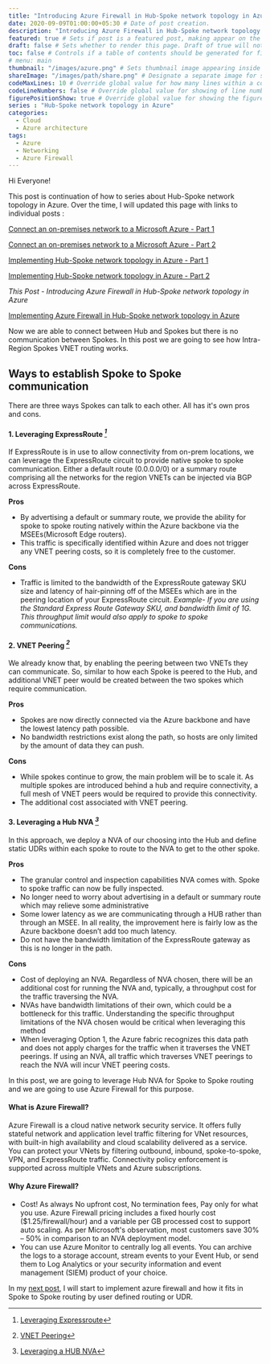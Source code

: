 ```yaml
---
title: "Introducing Azure Firewall in Hub-Spoke network topology in Azure" # Title of the blog post.
date: 2020-09-09T01:00:00+05:30 # Date of post creation.
description: "Introducing Azure Firewall in Hub-Spoke network topology in Azure" # Description used for search engine.
featured: true # Sets if post is a featured post, making appear on the home page side bar.
draft: false # Sets whether to render this page. Draft of true will not be rendered.
toc: false # Controls if a table of contents should be generated for first-level links automatically.
# menu: main
thumbnail: "/images/azure.png" # Sets thumbnail image appearing inside card on homepage.
shareImage: "/images/path/share.png" # Designate a separate image for social media sharing.
codeMaxLines: 10 # Override global value for how many lines within a code block before auto-collapsing.
codeLineNumbers: false # Override global value for showing of line numbers within code block.
figurePositionShow: true # Override global value for showing the figure label.
series : "Hub-Spoke network topology in Azure"
categories:
  - Cloud
  - Azure architecture
tags:
  - Azure
  - Networking
  - Azure Firewall
---
```


Hi Everyone!

This post is continuation of how to series about Hub-Spoke network topology in Azure. Over the time, I will updated this page with links to individual posts : 

[Connect an on-premises network to a Microsoft Azure - Part 1](/post/connect-azure-with-your-on-prem-network-part-1)

[Connect an on-premises network to a Microsoft Azure - Part 2](/post/connect-azure-with-your-on-prem-network-part-2)

[Implementing Hub-Spoke network topology in Azure - Part 1](/post/implementing-hub-spoke-network-topology-in-azure-part-1)

[Implementing Hub-Spoke network topology in Azure - Part 2](/post/implementing-hub-spoke-network-topology-in-azure-part-2)

_This Post - Introducing Azure Firewall in Hub-Spoke network topology in Azure_

[Implementing Azure Firewall in Hub-Spoke network topology in Azure](/post/implementing-azure-firewall-in-hub-spoke-network-topology-in-azure)

Now we are able to connect between Hub and Spokes but there is no communication between Spokes. In this post we are going to see how Intra-Region Spokes VNET routing works. 

## Ways to establish Spoke to Spoke communication 

There are three ways Spokes can talk to each other. All has it's own pros and cons.

#### 1. Leveraging ExpressRoute <cite>[^1]</cite>
 If ExpressRoute is in use to allow connectivity from on-prem locations, we can leverage the ExpressRoute circuit to provide native spoke to spoke communication. Either a default route (0.0.0.0/0) or a summary route comprising all the networks for the region VNETs can be injected via BGP across ExpressRoute.

[^1]:  [Leveraging Expressroute](https://github.com/microsoft/Common-Design-Principles-for-a-Hub-and-Spoke-VNET-Archiecture#option-1-leveraging-expressroute)

__Pros__
* By advertising a default or summary route, we provide the ability for spoke to spoke routing natively within the Azure backbone via the MSEEs(Microsoft Edge routers).
* This traffic is specifically identified within Azure and does not trigger any VNET peering costs, so it is completely free to the customer.

__Cons__
* Traffic is limited to the bandwidth of the ExpressRoute gateway SKU size and latency of hair-pinning off of the MSEEs which are in the peering location of your ExpressRoute circuit.
  _Example- If you are using the Standard Express Route Gateway SKU, and bandwidth limit of 1G. This throughput limit would also apply to spoke to spoke communications._ 


#### 2. VNET Peering <cite>[^2]</cite>
We already know that, by enabling the peering between two VNETs they can communicate. So, similar to how each Spoke is peered to the Hub, and additional VNET peer would be created between the two spokes which require communication.
 
__Pros__
* Spokes are now directly connected via the Azure backbone and have the lowest latency path possible.
* No bandwidth restrictions exist along the path, so hosts are only limited by the amount of data they can push.

__Cons__
* While spokes continue to grow, the main problem will be to scale it.  As multiple spokes are introduced behind a hub and require connectivity, a full mesh of VNET peers would be required to provide this connectivity.
* The additional cost associated with VNET peering.
 
 [^2]:  [VNET Peering](https://github.com/microsoft/Common-Design-Principles-for-a-Hub-and-Spoke-VNET-Archiecture#option-3-vnet-peering)
 

 
#### 3. Leveraging a Hub NVA <cite>[^3]</cite>
In this approach, we deploy a NVA of our choosing into the Hub and define static UDRs within each spoke to route to the NVA to get to the other spoke.

__Pros__
 * The granular control and inspection capabilities NVA comes with. Spoke to spoke traffic can now be fully inspected.
 * No longer need to worry about advertising in a default or summary route which may relieve some administrative
 * Some lower latency as we are communicating through a HUB rather than through an MSEE. In all reality, the improvement here is fairly low as the Azure backbone doesn’t add too much latency.
 * Do not have the bandwidth limitation of the ExpressRoute gateway as this is no longer in the path.

__Cons__
* Cost of deploying an NVA. Regardless of NVA chosen, there will be an additional cost for running the NVA and, typically, a throughput cost for the traffic traversing the NVA.
* NVAs have bandwidth limitations of their own, which could be a bottleneck for this traffic. Understanding the specific throughput limitations of the NVA chosen would be critical when leveraging this method
* When leveraging Option 1, the Azure fabric recognizes this data path and does not apply charges for the traffic when it traverses the VNET peerings. If using an NVA, all traffic which traverses VNET peerings to reach the NVA will incur VNET peering costs.

 [^3]:  [Leveraging a HUB NVA](https://github.com/microsoft/Common-Design-Principles-for-a-Hub-and-Spoke-VNET-Archiecture#option-2-leveraging-a-hub-nva)

In this post, we are going to leverage Hub NVA for Spoke to Spoke routing and we are going to use Azure Firewall for this purpose.

#### What is Azure Firewall?
Azure Firewall is a cloud native network security service. It offers fully stateful network and application level traffic filtering for VNet resources, with built-in high availability and cloud scalability delivered as a service. You can protect your VNets by filtering outbound, inbound, spoke-to-spoke, VPN, and ExpressRoute traffic. Connectivity policy enforcement is supported across multiple VNets and Azure subscriptions.


#### Why Azure Firewall?
* Cost! As always No upfront cost, No termination fees, Pay only for what you use. Azure Firewall pricing includes a fixed hourly cost ($1.25/firewall/hour) and a variable per GB processed cost to support auto scaling. As per Microsoft's observation, most customers save 30% – 50% in comparison to an NVA deployment model.
* You can use Azure Monitor to centrally log all events. You can archive the logs to a storage account, stream events to your Event Hub, or send them to Log Analytics or your security information and event management (SIEM) product of your choice.

In my [next post](/post/implementing-azure-firewall-in-hub-spoke-network-topology-in-azure), I will start to implement azure firewall and how it fits in Spoke to Spoke routing by user defined routing or UDR.
